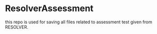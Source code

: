 # ResolverAssessment
this repo is used for saving all files related to assessment test given from RESOLVER.
